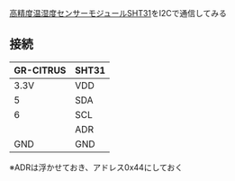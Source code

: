 [高精度温湿度センサーモジュールSHT31](http://akizukidenshi.com/catalog/g/gK-12125/)をI2Cで通信してみる

## 接続

|GR-CITRUS | SHT31   |
|----------|---------|
|3.3V      | VDD     |
|5         | SDA     |
|6         | SCL     |
|          | ADR     |
|GND       | GND     |

※ADRは浮かせておき、アドレス0x44にしておく
